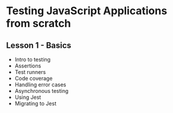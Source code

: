 # Testing JavaScript Applications from scratch

## Lesson 1 - Basics

* Intro to testing
* Assertions
* Test runners
* Code coverage
* Handling error cases
* Asynchronous testing
* Using Jest
* Migrating to Jest